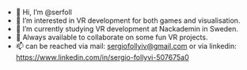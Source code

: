 - 👋 Hi, I’m @serfoll
- 👀 I’m interested in VR development for both games and visualisation.
- 🌱 I’m currently studying VR development at Nackademin in Sweden.
- 💞️ Always available to collaborate on some fun VR projects.
- 📫 can be reached via mail: sergiofollyiv@gmail.com or via linkedin: https://www.linkedin.com/in/sergio-follyvi-507675a0

<!---
serfoll/serfoll is a ✨ special ✨ repository because its `README.md` (this file) appears on your GitHub profile.
You can click the Preview link to take a look at your changes.
--->
